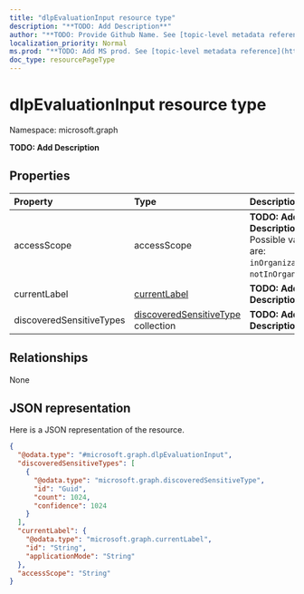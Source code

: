 ```yaml
---
title: "dlpEvaluationInput resource type"
description: "**TODO: Add Description**"
author: "**TODO: Provide Github Name. See [topic-level metadata reference](https://msgo.azurewebsites.net/add/document/guidelines/metadata.html#topic-level-metadata)**"
localization_priority: Normal
ms.prod: "**TODO: Add MS prod. See [topic-level metadata reference](https://msgo.azurewebsites.net/add/document/guidelines/metadata.html#topic-level-metadata)**"
doc_type: resourcePageType
---
```


# dlpEvaluationInput resource type


Namespace: microsoft.graph

**TODO: Add Description**

## Properties
|Property|Type|Description|
|:---|:---|:---|
|accessScope|accessScope|**TODO: Add Description**. Possible values are: `inOrganization`, `notInOrganization`.|
|currentLabel|[currentLabel](../resources/currentlabel.md)|**TODO: Add Description**|
|discoveredSensitiveTypes|[discoveredSensitiveType](../resources/discoveredsensitivetype.md) collection|**TODO: Add Description**|

## Relationships
None

## JSON representation
Here is a JSON representation of the resource.
<!-- {
  "blockType": "resource",
  "@odata.type": "microsoft.graph.dlpEvaluationInput"
}
-->
``` json
{
  "@odata.type": "#microsoft.graph.dlpEvaluationInput",
  "discoveredSensitiveTypes": [
    {
      "@odata.type": "microsoft.graph.discoveredSensitiveType",
      "id": "Guid",
      "count": 1024,
      "confidence": 1024
    }
  ],
  "currentLabel": {
    "@odata.type": "microsoft.graph.currentLabel",
    "id": "String",
    "applicationMode": "String"
  },
  "accessScope": "String"
}
```

